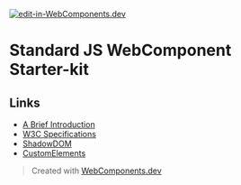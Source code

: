 [![edit-in-WebComponents.dev](https://webcomponents.dev/assets/ext/edit_in_wcd.svg)](https://webcomponents.dev/edit/hC7xraFgL84oy5ymU2nS)
# Standard JS WebComponent Starter-kit

## Links

- [A Brief Introduction](https://www.webcomponents.org/introduction)
- [W3C Specifications](https://github.com/w3c/webcomponents/)
- [ShadowDOM](https://developers.google.com/web/fundamentals/web-components/shadowdom)
- [CustomElements](https://developers.google.com/web/fundamentals/web-components/customelements)

> Created with [WebComponents.dev](https://webcomponents.dev)
